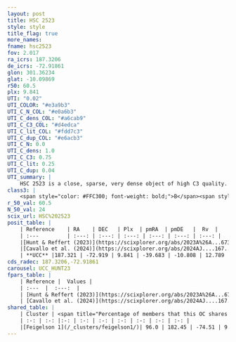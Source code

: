 ```yaml
---
layout: post
title: HSC 2523
style: style
title_flag: true
more_names: 
fname: hsc2523
fov: 2.017
ra_icrs: 187.3206
de_icrs: -72.91861
glon: 301.36234
glat: -10.09869
r50: 60.5
plx: 9.841
UTI: "0.02"
UTI_COLOR: "#e3a9b3"
UTI_C_N_COL: "#e0a6b3"
UTI_C_dens_COL: "#a6cab9"
UTI_C_C3_COL: "#d4edca"
UTI_C_lit_COL: "#fdd7c3"
UTI_C_dup_COL: "#e6acb3"
UTI_C_N: 0.0
UTI_C_dens: 1.0
UTI_C_C3: 0.75
UTI_C_lit: 0.25
UTI_C_dup: 0.04
UTI_summary: |
    HSC 2523 is a close, sparse, very dense object of high C3 quality. It was recently reported in the literature.<br><br><span style="color: #99180f; font-weight: bold;">Warning: </span>This is very likely a duplicate object, which shares a large percentage of members with at least one previously reported entry.<br><br><span style="color: #99180f; font-weight: bold;">Warning: </span>contains less than 25 stars with <i>P>0.5</i> estimated.
class3: |
    <span style="color: #FFC300; font-weight: bold;">B</span><span style="color: green; font-weight: bold;">A</span>
r_50_val: 60.5
N_50_val: 24
scix_url: HSC%202523
posit_table: |
    | Reference    | RA    | DEC   | Plx  | pmRA  | pmDE   |  Rv  |
    | :---         | :---: | :---: | :---: | :---: | :---: | :---: |
    |[Hunt & Reffert (2023)](https://scixplorer.org/abs/2023A%26A...673A.114H) | 187.535 | -72.94 | 9.848 | -39.79 | -10.534 | 11.552 |
    |[Cavallo et al. (2024)](https://scixplorer.org/abs/2024AJ....167...12C) | 186.982 | -72.98 | 9.842 | -- | -- | -- |
    | **UCC** |187.321 | -72.919 | 9.841 | -39.683 | -10.808 | 12.789 | 
cds_radec: 187.3206,-72.91861
carousel: UCC_HUNT23
fpars_table: |
    | Reference |  Values |
    | :---  |  :---:  |
    | [Hunt & Reffert (2023)](https://scixplorer.org/abs/2023A%26A...673A.114H) | `AV50=1.147, diffAV50=0.946, MOD50=5.044, logAge50=6.844` |
    | [Cavallo et al. (2024)](https://scixplorer.org/abs/2024AJ....167...12C) | `AV50=1.68, dMod50=5.17, logAge50=7.55, [Fe/H]50=-0.24` |
shared_table: |
    | Cluster | <span title="Percentage of members that this OC shares with the ones listed">%</span>   | RA   | DEC   | Plx   | pmRA  | pmDE  | Rv | UTI |
    | :-: | :-: |:-: | :-: | :-: | :-: | :-: | :-: | :-: |
    |[Feigelson 1](/_clusters/feigelson1/)| 96.0 | 182.45 | -74.51 | 9.82 | -40.45 | -7.71 | 13.62 |0.64 |
---
```

